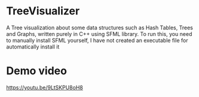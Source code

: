 # TreeVisualizer
A Tree visualization about some data structures such as Hash Tables, Trees and Graphs, written purely in C++ using SFML library.
To run this, you need to manually install SFML yourself, I have not created an executable file for automatically install it
# Demo video
https://youtu.be/9LtSKPU8oH8
